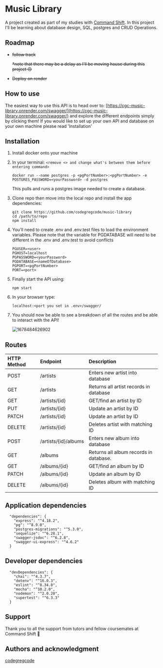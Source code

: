 # Music Library

A project created as part of my studies with [Command Shift](https://www.commandshift.co/). In this project I'll be learning about database design, SQL, postgres and CRUD Operations.

## Roadmap

- ~~follow track~~

  ~~\*note that there may be a delay as I'll be moving house during this project 🙃~~

- ~~Deploy on render~~

## How to use

The easiest way to use this API is to head over to: [https://cgc-music-library.onrender.com/swagger/](https://cgc-music-library.onrender.com/swagger/) and explore the different endpoints simply by clicking them! If you would like to set up your own API and database on your own machine please read 'Installation'

## Installation

1. Install docker onto your machine
2. In your terminal: `<remove <> and change what's between them before entering command>`

   ```cli
   docker run --name postgres -p <pgPortNumber>:<pgPortNumber> -e POSTGRES_PASSWORD=<yourPassword> -d postgres
   ```

   This pulls and runs a postgres image needed to create a database.

3. Clone repo then move into the local repo and install the app dependencies:

   ```
   git clone https://github.com/codegregcode/music-library
   cd /path/to/repo
   npm install
   ```

4. You'll need to create .env and .env.test files to load the environment variables. Please note that the variable for PGDATABASE will need to be different in the .env and .env.test to avoid conflicts

   ```
   PGUSER=<user>
   PGHOST=localhost
   PGPASSWORD=<yourPassword>
   PGDATABASE=<nameOfDatabase>
   PGPORT=<pgPortNumber>
   PORT=<port>
   ```

5. Finally start the API using:

   ```
   npm start
   ```

6. In your browser type:

   ```
   localhost:<port you set in .env>/swagger/
   ```

7. You should now be able to see a breakdown of all the routes and be able to interact with the API!

   ![1678484626902](image/README/1678484626902.png)

## Routes

| HTTP Method | Endpoint             | Description                            |
| :---------- | :------------------- | :------------------------------------- |
| POST        | /artists             | Enters new artist into database        |
| GET         | /artists             | Returns all artist records in database |
| GET         | /artists/{id}        | GET/find an artist by ID               |
| PUT         | /artists/{id}        | Update an artist by ID                 |
| PATCH       | /artists/{id}        | Update an artist by ID                 |
| DELETE      | /artists/{id}        | Deletes artist with matching ID        |
| POST        | /artists/{id}/albums | Enters new album into database         |
| GET         | /albums              | Returns all album records in database. |
| GET         | /albums/{id}         | GET/find an album by ID                |
| PATCH       | /albums/{id}         | Update an album by ID                  |
| DELETE      | /albums/{id}         | Deletes album with matching ID         |

## Application dependencies

```
  "dependencies": {
    "express": "^4.18.2",
    "pg": "^8.9.0",
    "postgres-migrations": "^5.3.0",
    "sequelize": "^6.28.1",
    "swagger-jsdoc": "^6.2.8",
    "swagger-ui-express": "^4.6.2"
  }
```

## Developer dependencies

```
  "devDependencies": {
    "chai": "^4.3.7",
    "dotenv": "^16.0.3",
    "eslint": "^8.34.0",
    "mocha": "^10.2.0",
    "nodemon": "^2.0.20",
    "supertest": "^6.3.3"
  }
```

## Support

Thank you to all the support from tutors and fellow coursemates at Command Shift 🙌

## Authors and acknowledgment

[codegregcode](https://github.com/codegregcode)
